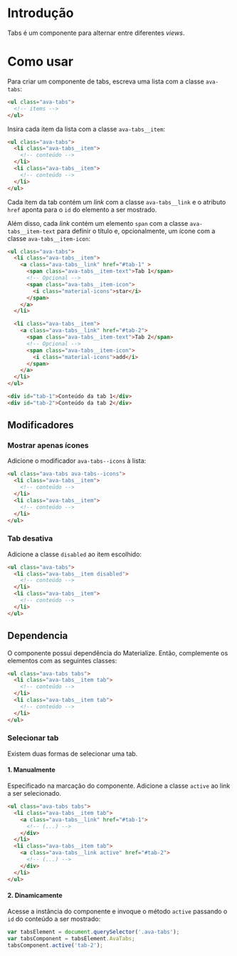 # Introdução

Tabs é um componente para alternar entre diferentes *views*.

# Como usar

Para criar um componente de tabs, escreva uma lista com a classe `ava-tabs`:

```html
<ul class="ava-tabs">
  <!-- items -->
</ul>
```

Insira cada item da lista com a classe `ava-tabs__item`:

```html
<ul class="ava-tabs">
  <li class="ava-tabs__item">
    <!-- conteúdo -->
  </li>
  <li class="ava-tabs__item">
    <!-- conteúdo -->
  </li>
</ul>
```

Cada item da tab contém um *link* com a classe `ava-tabs__link` e o atributo `href` aponta para o `id` do elemento a ser mostrado.

Além disso, cada *link* contém um elemento `span` com a classe `ava-tabs__item-text` para definir o título e, opcionalmente, um ícone com a classe `ava-tabs__item-icon`:
 
```html
<ul class="ava-tabs">
  <li class="ava-tabs__item">
    <a class="ava-tabs__link" href="#tab-1" >
      <span class="ava-tabs__item-text">Tab 1</span>
      <!-- Opcional -->
      <span class="ava-tabs__item-icon">
        <i class="material-icons">star</i>
      </span>
    </a>
  </li>

  <li class="ava-tabs__item">
    <a class="ava-tabs__link" href="#tab-2">
      <span class="ava-tabs__item-text">Tab 2</span>
      <!-- Opcional -->
      <span class="ava-tabs__item-icon">
        <i class="material-icons">add</i>
      </span>
    </a>
  </li>
</ul>

<div id="tab-1">Conteúdo da tab 1</div>
<div id="tab-2">Conteúdo da tab 2</div>
```

## Modificadores

### Mostrar apenas ícones
Adicione o modificador `ava-tabs--icons` à lista:

```html
<ul class="ava-tabs ava-tabs--icons">
  <li class="ava-tabs__item">
    <!-- conteúdo -->
  </li>
  <li class="ava-tabs__item">
    <!-- conteúdo -->
  </li>
</ul>
``` 

### Tab desativa
Adicione a classe `disabled` ao item escolhido:
 
```html
<ul class="ava-tabs">
  <li class="ava-tabs__item disabled">
    <!-- conteúdo -->
  </li>
  <li class="ava-tabs__item">
    <!-- conteúdo -->
  </li>
</ul>
```

## Dependencia 

O componente possui dependência do Materialize. Então, complemente os elementos com as seguintes classes:

```html
<ul class="ava-tabs tabs">
  <li class="ava-tabs__item tab">
    <!-- conteúdo -->
  </li>
  <li class="ava-tabs__item tab">
    <!-- conteúdo -->
  </li>
</ul>
```

### Selecionar tab

Existem duas formas de selecionar uma tab.

#### 1. Manualmente
Especificado na marcação do componente. Adicione a classe `active` ao link a ser selecionado. 

```html
<ul class="ava-tabs tabs">
  <li class="ava-tabs__item tab">
    <a class="ava-tabs__link" href="#tab-1">
      <!-- (...) -->
    </div>
  </li>
  <li class="ava-tabs__item tab">
    <a class="ava-tabs__link active" href="#tab-2">
      <!-- (...) -->      
    </div>
  </li>
</ul>
```

#### 2. Dinamicamente

Acesse a instância do componente e invoque o método `active` passando o `id` do conteúdo a ser mostrado:

```js
var tabsElement = document.querySelector('.ava-tabs');
var tabsComponent = tabsElement.AvaTabs;
tabsComponent.active('tab-2');
```

